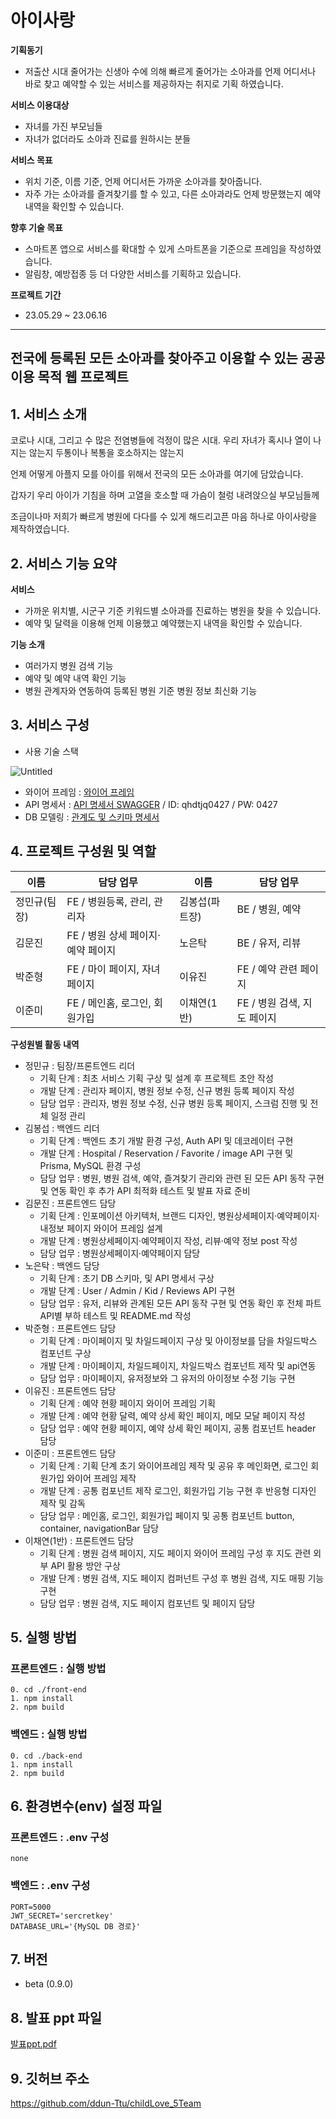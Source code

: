 # 아이사랑

**기획동기**

- 저출산 시대 줄어가는 신생아 수에 의해 빠르게 줄어가는 소아과를 언제 어디서나 바로 찾고 예약할 수 있는 서비스를 제공하자는 취지로 기획 하였습니다.

**서비스 이용대상**

- 자녀를 가진 부모님들
- 자녀가 없더라도 소아과 진료를 원하시는 분들

**서비스 목표**

- 위치 기준, 이름 기준, 언제 어디서든 가까운 소아과를 찾아줍니다.
- 자주 가는 소아과를 즐겨찾기를 할 수 있고, 다른 소아과라도 언제 방문했는지 예약내역을 확인할 수 있습니다.

**향후 기술 목표**

- 스마트폰 앱으로 서비스를 확대할 수 있게 스마트폰을 기준으로 프레임을 작성하였습니다.
- 알림창, 예방접종 등 더 다양한 서비스를 기획하고 있습니다.

**프로젝트 기간**

- 23.05.29 ~ 23.06.16

---

## 전국에 등록된 모든 소아과를 찾아주고 이용할 수 있는 공공 이용 목적 웹 프로젝트

## 1. 서비스 소개

코로나 시대, 그리고 수 많은 전염병들에 걱정이 많은 시대.
우리 자녀가 혹시나 열이 나지는 않는지
두통이나 복통을 호소하지는 않는지

언제 어떻게 아플지 모를 아이를 위해서
전국의 모든 소아과를 여기에 담았습니다.

갑자기 우리 아이가 기침을 하며 고열을 호소할 때
가슴이 철렁 내려앉으실 부모님들께

조금이나마 저희가 빠르게 병원에 다다를 수 있게
해드리고픈 마음 하나로 아이사랑을 제작하였습니다.

## 2. 서비스 기능 요약

**서비스**

- 가까운 위치별, 시군구 기준 키워드별 소아과를 진료하는 병원을 찾을 수 있습니다.
- 예약 및 달력을 이용해 언제 이용했고 예약했는지 내역을 확인할 수 있습니다.

**기능 소개**

- 여러가지 병원 검색 기능
- 예약 및 예약 내역 확인 기능
- 병원 관계자와 연동하여 등록된 병원 기준 병원 정보 최신화 기능

## 3. 서비스 구성

- 사용 기술 스택

![Untitled](https://s3-us-west-2.amazonaws.com/secure.notion-static.com/74a58f5b-8cc0-40f8-a915-65fc68a43e77/Untitled.png)

- 와이어 프레임 : [와이어 프레임](https://www.figma.com/file/7l9vvHRjn6VYUsUlHOvmlC/%EC%95%84%EC%9D%B4%EC%82%AC%EB%9E%91-%EC%9B%B9%EC%82%AC%EC%9D%B4%ED%8A%B8?type=design&node-id=0-1&t=iQRbEkIpYiR0FXWO-0)
- API 명세서 : [API 명세서 SWAGGER](http://34.64.69.226:5000/docs) / ID: qhdtjq0427 / PW: 0427
- DB 모델링 : [관계도 및 스키마 명세서](https://www.notion.so/640f9353a9bf4a9c85f7d0ed1417bb66?pvs=21)

## 4. 프로젝트 구성원 및 역할

| 이름 | 담당 업무 | 이름 | 담당 업무 |
| --- | --- | --- | --- |
| 정민규(팀장) | FE / 병원등록, 관리, 관리자 | 김봉섭(파트장) | BE / 병원, 예약 |
| 김문진 | FE / 병원 상세 페이지·예약 페이지 | 노은탁 | BE / 유저, 리뷰 |
| 박준형 | FE / 마이 페이지, 자녀 페이지 | 이유진 | FE / 예약 관련 페이지 |
| 이준미 | FE / 메인홈, 로그인, 회원가입 | 이채연(1반) | FE / 병원 검색, 지도 페이지 |

**구성원별 활동 내역**

- 정민규 : 팀장/프론트엔드 리더
    - 기획 단계 : 최초 서비스 기획 구상 및 설계 후 프로젝트 초안 작성
    - 개발 단계 : 관리자 페이지, 병원 정보 수정, 신규 병원 등록 페이지 작성
    - 담당 업무 : 관리자, 병원 정보 수정, 신규 병원 등록 페이지, 스크럼 진행 및 전체 일정 관리
- 김봉섭 : 백엔드 리더
    - 기획 단계 : 백엔드 초기 개발 환경 구성, Auth API 및 데코레이터 구현
    - 개발 단계 : Hospital / Reservation / Favorite / image API 구현 및 Prisma, MySQL 환경 구성
    - 담당 업무 : 병원, 병원 검색, 예약, 즐겨찾기 관리와 관련 된 모든 API 동작 구현 및 연동 확인 후 추가 API 최적화 테스트 및 발표 자료 준비
- 김문진 : 프론트엔드 담당
    - 기획 단계 : 인포메이션 아키텍처, 브랜드 디자인, 병원상세페이지·예약페이지·내정보 페이지 와이어 프레임 설계
    - 개발 단계 : 병원상세페이지·예약페이지 작성, 리뷰·예약 정보 post 작성
    - 담당 업무 : 병원상세페이지·예약페이지 담당
- 노은탁 : 백엔드 담당
    - 기획 단계 : 초기 DB 스키마, 및 API 명세서 구상
    - 개발 단계 : User / Admin / Kid / Reviews API 구현
    - 담당 업무 : 유저, 리뷰와 관계된 모든 API 동작 구현 및 연동 확인 후 전체 파트 API별 부하 테스트 및 README.md 작성
- 박준형 : 프론트엔드 담당
    - 기획 단계 : 마이페이지 및 차일드페이지 구상 및 아이정보를 담을 차일드박스 컴포넌트 구상
    - 개발 단계 : 마이페이지, 차일드페이지, 차일드박스 컴포넌트 제작 및 api연동
    - 담당 업무 : 마이페이지, 유저정보와 그 유저의 아이정보 수정 기능 구현
- 이유진 : 프론트엔드 담당
    - 기획 단계 : 예약 현황 페이지 와이어 프레임 기획
    - 개발 단계 : 예약 현황 달력, 예약 상세 확인 페이지, 메모 모달 페이지 작성
    - 담당 업무 : 예약 현황 페이지, 예약 상세 확인 페이지, 공통 컴포넌트 header 담당
- 이준미 : 프론트엔드 담당
    - 기획 단계 : 기획 단계 초기 와이어프레임 제작 및 공유 후 메인화면, 로그인 회원가입 와이어 프레임 제작
    - 개발 단계 : 공통 컴포넌트 제작 로그인, 회원가입 기능 구현 후 반응형 디자인 제작 및 감독
    - 담당 업무 : 메인홈, 로그인, 회원가입 페이지 및 공통 컴포넌트 button, container, navigationBar 담당
- 이채연(1반) : 프론트엔드 담당
    - 기획 단계 : 병원 검색 페이지, 지도 페이지 와이어 프레임 구성 후 지도 관련 외부 API 활용 방안 구상
    - 개발 단계 : 병원 검색, 지도 페이지 컴퍼넌트 구성 후 병원 검색, 지도 매핑 기능 구현
    - 담당 업무 : 병원 검색, 지도 페이지 컴포넌트 및 페이지 담당

## 5. 실행 방법

### 프론트엔드 : 실행 방법

```
0. cd ./front-end
1. npm install
2. npm build
```

### 백엔드 : 실행 방법

```
0. cd ./back-end
1. npm install
2. npm build
```

## 6. 환경변수(env) 설정 파일

### 프론트엔드 : .env 구성

```
none
```

### 백엔드 : .env 구성

```
PORT=5000
JWT_SECRET='sercretkey'
DATABASE_URL='{MySQL DB 경로}'
```

## 7. 버전

- beta (0.9.0)

## 8. 발표 ppt 파일

[발표ppt.pdf](https://s3-us-west-2.amazonaws.com/secure.notion-static.com/58c6fec0-29f6-42bf-89a8-99cfb7579fff/%E1%84%87%E1%85%A1%E1%86%AF%E1%84%91%E1%85%ADppt.pdf)

## 9. 깃허브 주소

https://github.com/ddun-Ttu/childLove_5Team
